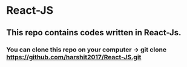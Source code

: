 # React-JS
## This repo contains codes written in React-Js.
### You can clone this repo on your computer ->  git clone https://github.com/harshit2017/React-JS.git